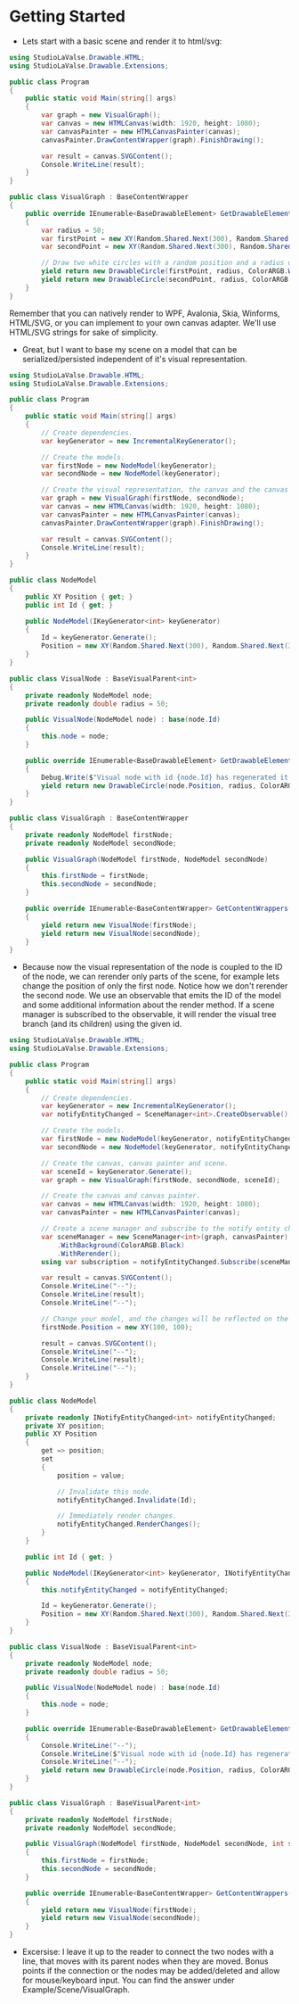 
# Getting Started


* Lets start with a basic scene and render it to html/svg:
```cs
using StudioLaValse.Drawable.HTML;
using StudioLaValse.Drawable.Extensions;

public class Program
{
    public static void Main(string[] args)
    {
        var graph = new VisualGraph();
        var canvas = new HTMLCanvas(width: 1920, height: 1080);
        var canvasPainter = new HTMLCanvasPainter(canvas);
        canvasPainter.DrawContentWrapper(graph).FinishDrawing();

        var result = canvas.SVGContent();
        Console.WriteLine(result);
    }
}

public class VisualGraph : BaseContentWrapper
{
    public override IEnumerable<BaseDrawableElement> GetDrawableElements()
    {
        var radius = 50;
        var firstPoint = new XY(Random.Shared.Next(300), Random.Shared.Next(300));
        var secondPoint = new XY(Random.Shared.Next(300), Random.Shared.Next(300));

        // Draw two white circles with a random position and a radius of 50.
        yield return new DrawableCircle(firstPoint, radius, ColorARGB.White);
        yield return new DrawableCircle(secondPoint, radius, ColorARGB.White);
    }
}
```
Remember that you can natively render to WPF, Avalonia, Skia, Winforms, HTML/SVG, or you can implement to your own canvas adapter. 
We'll use HTML/SVG strings for sake of simplicity.

* Great, but I want to base my scene on a model that can be serialized/persisted independent of it's visual representation.
```cs
using StudioLaValse.Drawable.HTML;
using StudioLaValse.Drawable.Extensions;

public class Program
{
    public static void Main(string[] args)
    {
        // Create dependencies.
        var keyGenerator = new IncrementalKeyGenerator();

        // Create the models.
        var firstNode = new NodeModel(keyGenerator);
        var secondNode = new NodeModel(keyGenerator);

        // Create the visual representation, the canvas and the canvas painter.
        var graph = new VisualGraph(firstNode, secondNode);
        var canvas = new HTMLCanvas(width: 1920, height: 1080);
        var canvasPainter = new HTMLCanvasPainter(canvas);
        canvasPainter.DrawContentWrapper(graph).FinishDrawing();

        var result = canvas.SVGContent();
        Console.WriteLine(result);
    }
}

public class NodeModel
{
    public XY Position { get; }
    public int Id { get; }

    public NodeModel(IKeyGenerator<int> keyGenerator)
    {
        Id = keyGenerator.Generate();
        Position = new XY(Random.Shared.Next(300), Random.Shared.Next(300));
    }
}

public class VisualNode : BaseVisualParent<int>
{
    private readonly NodeModel node;
    private readonly double radius = 50;

    public VisualNode(NodeModel node) : base(node.Id)
    {
        this.node = node;
    }

    public override IEnumerable<BaseDrawableElement> GetDrawableElements()
    {
        Debug.Write($"Visual node with id {node.Id} has regenerated it's drawable elements.");
        yield return new DrawableCircle(node.Position, radius, ColorARGB.White);
    }
}

public class VisualGraph : BaseContentWrapper
{
    private readonly NodeModel firstNode;
    private readonly NodeModel secondNode;

    public VisualGraph(NodeModel firstNode, NodeModel secondNode)
    {
        this.firstNode = firstNode;
        this.secondNode = secondNode;
    }

    public override IEnumerable<BaseContentWrapper> GetContentWrappers()
    {
        yield return new VisualNode(firstNode);
        yield return new VisualNode(secondNode);
    }
}
```

* Because now the visual representation of the node is coupled to the ID of the node, we can rerender only parts of the scene, for example lets change the position of only the first node. Notice how we don't rerender the second node.
We use an observable that emits the ID of the model and some additional information about the render method.
If a scene manager is subscribed to the observable, it will render the visual tree branch (and its children) using the given id.
```cs
using StudioLaValse.Drawable.HTML;
using StudioLaValse.Drawable.Extensions;

public class Program
{
    public static void Main(string[] args)
    {
        // Create dependencies.
        var keyGenerator = new IncrementalKeyGenerator();
        var notifyEntityChanged = SceneManager<int>.CreateObservable();

        // Create the models.
        var firstNode = new NodeModel(keyGenerator, notifyEntityChanged);
        var secondNode = new NodeModel(keyGenerator, notifyEntityChanged);

        // Create the canvas, canvas painter and scene.
        var sceneId = keyGenerator.Generate();
        var graph = new VisualGraph(firstNode, secondNode, sceneId);

        // Create the canvas and canvas painter.
        var canvas = new HTMLCanvas(width: 1920, height: 1080);
        var canvasPainter = new HTMLCanvasPainter(canvas);

        // Create a scene manager and subscribe to the notify entity changed, to invalidate models to the canvas.
        var sceneManager = new SceneManager<int>(graph, canvasPainter)
            .WithBackground(ColorARGB.Black)
            .WithRerender();
        using var subscription = notifyEntityChanged.Subscribe(sceneManager.CreateObserver());

        var result = canvas.SVGContent();
        Console.WriteLine("--");
        Console.WriteLine(result);
        Console.WriteLine("--");

        // Change your model, and the changes will be reflected on the canvas.
        firstNode.Position = new XY(100, 100);

        result = canvas.SVGContent();
        Console.WriteLine("--");
        Console.WriteLine(result);
        Console.WriteLine("--");
    }
}

public class NodeModel
{
    private readonly INotifyEntityChanged<int> notifyEntityChanged;
    private XY position;
    public XY Position
    {
        get => position;
        set
        {
            position = value;

            // Invalidate this node.
            notifyEntityChanged.Invalidate(Id);

            // Immediately render changes.
            notifyEntityChanged.RenderChanges();
        }
    }

    public int Id { get; }

    public NodeModel(IKeyGenerator<int> keyGenerator, INotifyEntityChanged<int> notifyEntityChanged)
    {
        this.notifyEntityChanged = notifyEntityChanged;

        Id = keyGenerator.Generate();
        Position = new XY(Random.Shared.Next(300), Random.Shared.Next(300));
    }
}

public class VisualNode : BaseVisualParent<int>
{
    private readonly NodeModel node;
    private readonly double radius = 50;

    public VisualNode(NodeModel node) : base(node.Id)
    {
        this.node = node;
    }

    public override IEnumerable<BaseDrawableElement> GetDrawableElements()
    {
        Console.WriteLine("--");
        Console.WriteLine($"Visual node with id {node.Id} has regenerated it's drawable elements.");
        Console.WriteLine("--");
        yield return new DrawableCircle(node.Position, radius, ColorARGB.White);
    }
}

public class VisualGraph : BaseVisualParent<int>
{
    private readonly NodeModel firstNode;
    private readonly NodeModel secondNode;

    public VisualGraph(NodeModel firstNode, NodeModel secondNode, int sceneId) : base(sceneId)
    {
        this.firstNode = firstNode;
        this.secondNode = secondNode;
    }

    public override IEnumerable<BaseContentWrapper> GetContentWrappers()
    {
        yield return new VisualNode(firstNode);
        yield return new VisualNode(secondNode);
    }
}
```

- Excersise:
I leave it up to the reader to connect the two nodes with a line, that moves with its parent nodes when they are moved. 
Bonus points if the connection or the nodes may be added/deleted and allow for mouse/keyboard input.
You can find the answer under Example/Scene/VisualGraph.